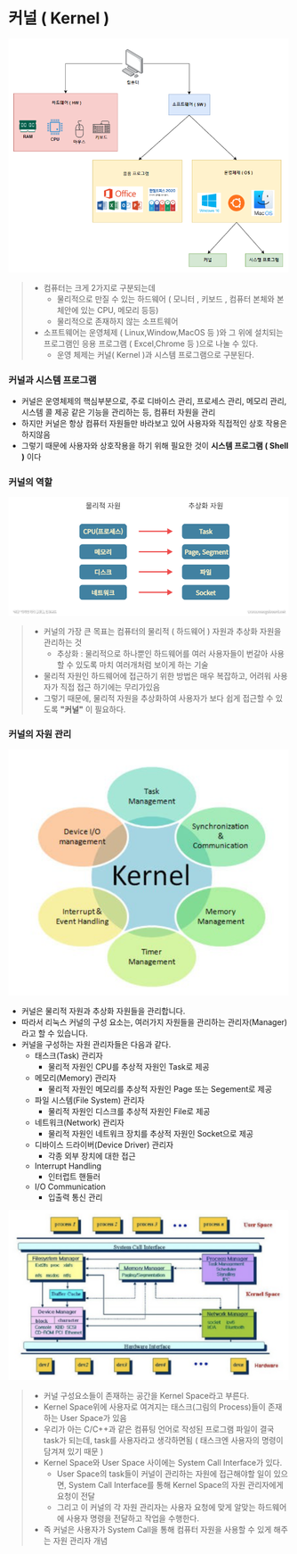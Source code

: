 # 커널 ( Kernel )
![img_3.png](img_3.png)
> - 컴퓨터는 크게 2가지로 구분되는데
>   - 물리적으로 만질 수 있는 하드웨어 ( 모니터 , 키보드 , 컴퓨터 본체와 본체안에 있는 CPU, 메모리 등등)
>   - 물리적으로 존재하지 않는 소프트웨어
> - 소프트웨어는 운영체제 ( Linux,Window,MacOS 등 )와 그 위에 설치되는 프로그램인 응용 프로그램 ( Excel,Chrome 등 )으로 나눌 수 있다.
>   - 운영 체제는 커널( Kernel )과 시스템 프로그램으로 구분된다.


### 커널과 시스템 프로그램
- 커널은 운영체제의 핵심부분으로, 주로 디바이스 관리, 프로세스 관리, 메모리 관리, 시스템 콜 제공 같은 기능을 관리하는 등, 컴퓨터 자원을 관리
- 하지만 커널은 항상 컴퓨터 자원들만 바라보고 있어 사용자와 직접적인 상호 작용은 하지않음
- 그렇기 때문에 사용자와 상호작용을 하기 위해 필요한 것이 **시스템 프로그램 ( Shell )** 이다

### 커널의 역할
![img_2.png](img_2.png)
> - 커널의 가장 큰 목표는 컴퓨터의 물리적 ( 하드웨어 ) 자원과 추상화 자원을 관리하는 것
>   - 추상화 : 물리적으로 하나뿐인 하드웨어를 여러 사용자들이 번갈아 사용할 수 있도록 마치 여러개처럼 보이게 하는 기술
> - 물리적 자원인 하드웨어에 접근하기 위한 방법은 매우 복잡하고, 어려워 사용자가 직접 접근 하기에는 무리가있음
> - 그렇기 때문에, 물리적 자원을 추상화하여 사용자가 보다 쉽게 접근할 수 있도록 **"커널"** 이 필요하다.

### 커널의 자원 관리
![img_1.png](img_1.png)
- 커널은 물리적 자원과 추상화 자원들을 관리합니다.
- 따라서 리눅스 커널의 구성 요소는, 여러가지 자원들을 관리하는 관리자(Manager)라고 할 수 있습니다.
- 커널을 구성하는 자원 관리자들은 다음과 같다.
  - 태스크(Task) 관리자
    - 물리적 자원인 CPU를 추상적 자원인 Task로 제공
  - 메모리(Memory) 관리자
    - 물리적 자원인 메모리를 추상적 자원인 Page 또는 Segement로 제공
  - 파일 시스템(File System) 관리자
    - 물리적 자원인 디스크를 추상적 자원인 File로 제공
  - 네트워크(Network) 관리자
    - 물리적 자원인 네트워크 장치를 추상적 자원인 Socket으로 제공
  - 디바이스 드라이버(Device Driver) 관리자
    - 각종 외부 장치에 대한 접근
  - Interrupt Handling
    - 인터럽트 핸들러
  - I/O Communication
    - 입출력 통신 관리


![img.png](img.png)
> - 커널 구성요소들이 존재하는 공간을 Kernel Space라고 부른다.
> - Kernel Space위에 사용자로 여겨지는 태스크(그림의 Process)들이 존재하는 User Space가 있음
> - 우리가 아는 C/C++과 같은 컴퓨팅 언어로 작성된 프로그램 파일이 결국 task가 되는데,
> task를 사용자라고 생각하면됨 ( 태스크엔 사용자의 명령이 담겨져 있기 때문 )
> - Kernel Space와 User Space 사이에는 System Call Interface가 있다.
>   - User Space의 task들이 커널이 관리하는 자원에 접근해야할 일이 있으면, System Call Interface를 통해 Kernel Space의 자원 관리자에게 요청이 전달
>   - 그리고 이 커널의 각 자원 관리자는 사용자 요청에 맞게 알맞는 하드웨어에 사용자 명령을 전달하고 작업을 수행한다.
> - 즉 커널은 사용자가 System Call을 통해 컴퓨터 자원을 사용할 수 있게 해주는 자원 관리자 개념

